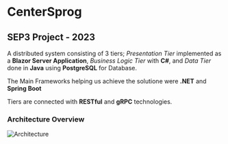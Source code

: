 # CenterSprog
## SEP3 Project - 2023

A distributed system consisting of 3 tiers; *Presentation Tier* implemented as a **Blazor Server Application**, *Business Logic Tier* with **C#**, and *Data Tier* done in **Java** using **PostgreSQL** for Database.

The Main Frameworks helping us achieve the solutione were **.NET** and **Spring Boot**

Tiers are connected with **RESTful** and **gRPC** technologies.

### Architecture Overview
![Architecture](https://github.com/CenterSprog/CenterSprog/assets/95249435/042a7a9a-fc25-464a-ac26-dd3fbc1e2776)
